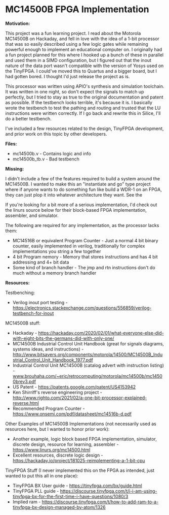 # MC14500B FPGA Implementation
__Motivation:__

This project was a fun learning project. I read about the Motorola MC14500B on Hackaday, and fell in love with the idea of a 1-bit processor that was so easily described using a few logic gates while remaining powerful enough to implement an educational computer on. I originally had a fun project planned for this where I hooked up a bunch of these in parallel and used them in a SIMD configuration, but I figured out that the inout nature of the data port wasn't compatible with the version of Yosys used on the TinyFPGA. I could've moved this to Quartus and a bigger board, but I had gotten bored. I thought I'd just release the project as is.

This processor was written using APIO's  synthesis and simulation toolchain. It was written in one night, so don't expect the signals to match up perfectly, but I tried to stay as true to the original documentation and patent as possible. If the testbench looks terrible, it's because it is. I basically wrote the testbench to test the pathing and routing and trusted that the LU instructions were written correctly. If I go back and rewrite this in Silice, I'll do a better testbench.

I've included a few resources related to the design, TinyFPGA development, and prior work on this topic by other developers.

__Files:__
* mc14500b.v - Contains logic and info
* mc14500b_tb.v - Bad testbench

__Missing:__

I didn't include a few of the features required to build a system around the MC14500B. I wanted to make this an "instantiate and go" type project where if anyone wants to do something fun like build a WDR-1 on an FPGA, they can just plop it into whatever architecture they want. See the 

If you're looking for a bit more of a serious implementation, I'd check out the linurs source below for their block-based FPGA implementation, assembler, and simulator.

 The following are required for any implementation, as the processor lacks them:
* MC14516B or equivalent Program Counter - Just a normal 4 bit binary counter, easily implemented in verilog, traditionally for complex implementations you string a few together
* 4 bit Program nemory - Memory that stores instructions and has 4 bit addressing and 4+ bit data
* Some kind of branch handler - The jmp and rtn instructions don't do much without a memory branch handler

__Resources:__

Testbenching: 
* Verilog inout port testing - https://electronics.stackexchange.com/questions/556859/verilog-testbench-for-inout

MC14500B stuff:
* Hackaday - https://hackaday.com/2020/02/01/what-everyone-else-did-with-eight-bits-the-germans-did-with-only-one/
* MC14500B Industrial Control Unit Handbook (great for signals diagrams, systems ideas, and instructions) - http://www.bitsavers.org/components/motorola/14500/MC14500B_Industrial_Control_Unit_Handbook_1977.pdf
* Industrial Control Unit MC14500B (catalog advert with instruction listing) - www.brouhaha.com/~eric/retrocomputing/motorola/mc14500b/mc14500brev3.pdf
* US Patent - https://patents.google.com/patent/US4153942
* Ken Shirriff's reverse engineering project - http://www.righto.com/2021/02/a-one-bit-processor-explained-reverse.html
* Recommended Program Counter - https://www.onsemi.com/pdf/datasheet/mc14516b-d.pdf

Other Examples of MC14500B Implementations (not necessarily used as resources here, but I wanted to honor prior work):
* Another example, logic block based FPGA implementation, simulator, discrete design, resource for learning, assembler - https://www.linurs.org/mc14500.html
* Excellent resources, discrete logic design - https://hackaday.io/project/181025-reimplementing-a-1-bit-cpu

TinyFPGA Stuff (I never implemented this on the FPGA as intended, just wanted to put this all in one place):
* TinyFPGA BX User guide - https://tinyfpga.com/bx/guide.html
* TinyFPGA PLL guide - https://discourse.tinyfpga.com/t/i-i-am-using-tinyfpga-bx-for-the-first-time-i-have-questions/1080/3
* Implied ram - https://discourse.tinyfpga.com/t/how-to-add-ram-to-a-tinyfpga-bx-design-managed-by-atom/1326
